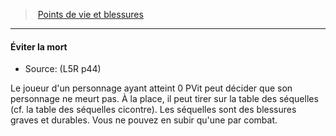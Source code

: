 ﻿---
!GenericItem
Id: l5r_hitpoints_hd.md#Éviter-la-mort
ParentLink: l5r_hitpoints_hd.md#points-de-vie-et-blessures
Name: Éviter la mort
ParentName: Points de vie et blessures
NameLevel: 4
Source: (L5R p44)
Attributes: {}
---
> [Points de vie et blessures](hd_l5r_hitpoints.md)

---

#### Éviter la mort

- Source: (L5R p44)

Le joueur d'un personnage ayant atteint 0 PVit peut décider que son personnage ne meurt pas. À la place, il peut tirer sur la table des séquelles (cf. la table des séquelles cicontre). Les séquelles sont des blessures graves et durables. Vous ne pouvez en subir qu'une par combat.

